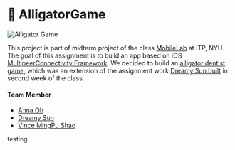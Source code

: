 # 🐊 AlligatorGame

![Alligator Game](https://media.giphy.com/media/E0sm9I5XLL7eE/giphy.gif)

This project is part of midterm project of the class [MobileLab](https://github.com/mobilelabclass) at ITP, NYU. The goal of this assignment is to build an app based on iOS [MultipeerConnectivity Framework](https://developer.apple.com/documentation/multipeerconnectivity). We decided to build an [alligator dentist game](https://www.target.com/p/crocodile-dentist-game/-/A-47015254?ref=tgt_adv_XS000000&AFID=google_pla_df&fndsrc=tgtao&CPNG=PLA_Toys%2BShopping&adgroup=SC_Toys&LID=700000001170770pgs&network=g&device=c&location=9073489&ds_rl=1246978&ds_rl=1248099&ds_rl=1246978&gclid=Cj0KCQjwsZ3kBRCnARIsAIuAV_Rdg922X3VDg5cLfkG2uazpmaAQuluWyWkL52WnuN1hIxIR5YhHvYkaAtHBEALw_wcB&gclsrc=aw.ds), which was an extension of the assignment work [Dreamy Sun built](https://www.chenyusun.com/mobile-lab-one-button) in second week of the class.

#### Team Member
- [Anna Oh](https://github.com/Annaooh)
- [Dreamy Sun](https://github.com/dreamysun)
- [Vince MingPu Shao](https://github.com/vince19972)

testing
